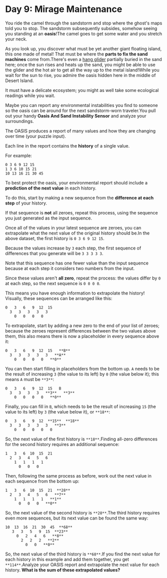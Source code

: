 # Day 9: Mirage Maintenance 

You ride the camel through the sandstorm and stop where the ghost's maps told you to stop. <span title="The sound of a sandstorm slowly settling.">The sandstorm subsequently subsides, somehow seeing you standing at an **oasis**!</span>The camel goes to get some water and you stretch your neck.

As you look up, you discover what must be yet another giant floating island, this one made of metal! That must be where the **parts to fix the sand machines** come from.There's even a <a href="https://en.wikipedia.org/wiki/Hang_gliding" target="_blank">hang glider</a> partially buried in the sand here; once the sun rises and heats up the sand, you might be able to use the glider and the hot air to get all the way up to the metal island!While you wait for the sun to rise, you admire the oasis hidden here in the middle of Desert Island.

It must have a delicate ecosystem; you might as well take some ecological readings while you wait.

Maybe you can report any environmental instabilities you find to someone so the oasis can be around for the next sandstorm-worn traveler.You pull out your handy **Oasis And Sand Instability Sensor** and analyze your surroundings.

The OASIS produces a report of many values and how they are changing over time (your puzzle input).

Each line in the report contains the **history** of a single value.

For example:
```
0 3 6 9 12 15
1 3 6 10 15 21
10 13 16 21 30 45
```
To best protect the oasis, your environmental report should include a **prediction of the next value** in each history.

To do this, start by making a new sequence from the **difference at each step** of your history.

If that sequence is **not** all zeroes, repeat this process, using the sequence you just generated as the input sequence.

Once all of the values in your latest sequence are zeroes, you can extrapolate what the next value of the original history should be.In the above dataset, the first history is `0 3 6 9 12 15`.

Because the values increase by `3` each step, the first sequence of differences that you generate will be `3 3 3 3 3`.

Note that this sequence has one fewer value than the input sequence because at each step it considers two numbers from the input.

Since these values aren't **all zero**, repeat the process: the values differ by `0` at each step, so the next sequence is `0 0 0 0`.

This means you have enough information to extrapolate the history! Visually, these sequences can be arranged like this:
```
0   3   6   9  12  15
  3   3   3   3   3
    0   0   0   0
```
To extrapolate, start by adding a new zero to the end of your list of zeroes; because the zeroes represent differences between the two values above them, this also means there is now a placeholder in every sequence above it:

```
0   3   6   9  12  15   **B**
  3   3   3   3   3   **A**
    0   0   0   0   **0**
```
You can then start filling in placeholders from the bottom up. `A` needs to be the result of increasing `3` (the value to its left) by `0` (the value below it); this means `A` must be `**3**`:
```
0   3   6   9  12  15   B
  3   3   3   3   **3**   **3**
    0   0   0   0   **0**
```
Finally, you can fill in `B`, which needs to be the result of increasing `15` (the value to its left) by `3` (the value below it), or `**18**`:
```
0   3   6   9  12  **15**  **18**
  3   3   3   3   3   **3**
    0   0   0   0   0
```
So, the next value of the first history is `**18**`.Finding all-zero differences for the second history requires an additional sequence:
```
1   3   6  10  15  21
  2   3   4   5   6
    1   1   1   1
      0   0   0
```
Then, following the same process as before, work out the next value in each sequence from the bottom up:
```
1   3   6  10  15  21  **28**
  2   3   4   5   6   **7**
    1   1   1   1   **1**
      0   0   0   **0**
```
So, the next value of the second history is `**28**`.The third history requires even more sequences, but its next value can be found the same way:
```
10  13  16  21  30  45  **68**
   3   3   5   9  15  **23**
     0   2   4   6   **8**
       2   2   2   **2**
         0   0   **0**
```
So, the next value of the third history is `**68**`.If you find the next value for each history in this example and add them together, you get `**114**`.Analyze your OASIS report and extrapolate the next value for each history. **What is the sum of these extrapolated values?**